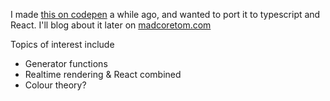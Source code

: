 I made [this on codepen](https://codepen.io/madcoretom/pen/QWddRpB) a while ago, and wanted to port it to typescript and React. I'll blog about it later on [madcoretom.com](https://www.madcoretom.com)

Topics of interest include
* Generator functions
* Realtime rendering & React combined
* Colour theory?